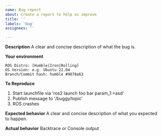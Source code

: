 ```yaml
---
name: Bug report
about: Create a report to help us improve
title: ''
labels: 'bug'
assignees: ''

---
```


**Description**
A clear and concise description of what the bug is.

**Your environment**

    ROS Distro: [Humble|Iron|Rolling]
    OS Version: e.g. Ubuntu 22.04
    Branch/Commit hash: humble #9878a63
    
**To Reproduce**
1. Start launchfile via 'ros2 launch foo bar param_1:=asd'
2. Publish message to '/buggy/topic'
3. ROS crashes

**Expected behavior**
A clear and concise description of what you expected to happen.

**Actual behavior**
Backtrace or Console output
